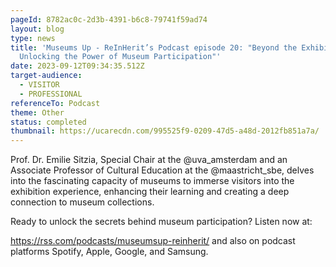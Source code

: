 ```yaml
---
pageId: 8782ac0c-2d3b-4391-b6c8-79741f59ad74
layout: blog
type: news
title: 'Museums Up - ReInHerit’s Podcast episode 20: "Beyond the Exhibit:
  Unlocking the Power of Museum Participation"'
date: 2023-09-12T09:34:35.512Z
target-audience:
  - VISITOR
  - PROFESSIONAL
referenceTo: Podcast
theme: Other
status: completed
thumbnail: https://ucarecdn.com/995525f9-0209-47d5-a48d-2012fb851a7a/
---
```

Prof. Dr. Emilie Sitzia, Special Chair at the @uva_amsterdam and an Associate Professor of Cultural Education at the @maastricht_sbe, delves into the fascinating capacity of museums to immerse visitors into the exhibition experience, enhancing their learning and creating a deep connection to museum collections.

Ready to unlock the secrets behind museum participation? Listen now at:

<https://rss.com/podcasts/museumsup-reinherit/> and also on podcast platforms Spotify, Apple, Google, and Samsung.